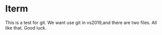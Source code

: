 # Iterm
This is a test for git.
We want use git in vs2019,and there are two files.
All like that.
Good luck.
